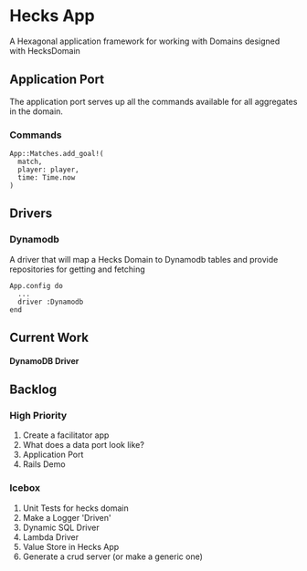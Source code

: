# Hecks App
A Hexagonal application framework for working with Domains designed with HecksDomain

## Application Port
The application port serves up all the commands available for all aggregates in the domain.

### Commands
```
App::Matches.add_goal!(
  match, 
  player: player, 
  time: Time.now
)
```

## Drivers
### Dynamodb
A driver that will map a Hecks Domain to Dynamodb tables and provide repositories for getting and fetching
```
App.config do
  ...
  driver :Dynamodb
end
```

## Current Work
#### DynamoDB Driver

## Backlog
### High Priority
1. Create a facilitator app
1. What does a data port look like?
1. Application Port
1. Rails Demo

### Icebox
1. Unit Tests for hecks domain
1. Make a Logger 'Driven'
1. Dynamic SQL Driver
1. Lambda Driver
1. Value Store in Hecks App
1. Generate a crud server (or make a generic one)